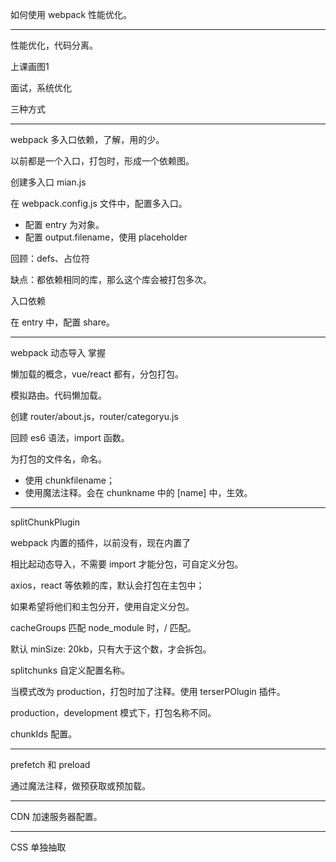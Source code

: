 如何使用 webpack 性能优化。

---

性能优化，代码分离。

上课画图1

面试，系统优化

三种方式

---

webpack 多入口依赖，了解，用的少。

以前都是一个入口，打包时，形成一个依赖图。

创建多入口 mian.js

在 webpack.config.js 文件中，配置多入口。

- 配置 entry 为对象。
- 配置 output.filename，使用 placeholder

回顾：defs、占位符

缺点：都依赖相同的库，那么这个库会被打包多次。



入口依赖

在 entry 中，配置 share。

---

webpack 动态导入 掌握

懒加载的概念，vue/react 都有，分包打包。



模拟路由。代码懒加载。

创建 router/about.js，router/categoryu.js

回顾 es6 语法，import 函数。



为打包的文件名，命名。

- 使用 chunkfilename；
- 使用魔法注释。会在 chunkname 中的 [name] 中，生效。

---

splitChunkPlugin

webpack 内置的插件，以前没有，现在内置了

相比起动态导入，不需要 import 才能分包，可自定义分包。



axios，react 等依赖的库，默认会打包在主包中；

如果希望将他们和主包分开，使用自定义分包。



cacheGroups 匹配 node_module 时，\/ 匹配。

默认 minSize: 20kb，只有大于这个数，才会拆包。



splitchunks 自定义配置名称。

当模式改为 production，打包时加了注释。使用 terserPOlugin 插件。



production，development 模式下，打包名称不同。

chunkIds 配置。

---

prefetch 和 preload

通过魔法注释，做预获取或预加载。

---

CDN 加速服务器配置。

---

CSS 单独抽取

